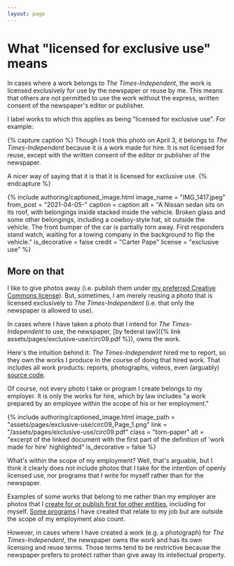```yaml
---
layout: page
---
```


# What "licensed for exclusive use" means

In cases where a work belongs to *The Times-Independent*, the work is licensed exclusively for use by the newspaper or reuse by me. This means that others are not permitted to use the work without the express, written consent of the newspaper's editor or publisher.

I label works to which this applies as being "licensed for exclusive use". For example:

{% capture caption %}
Though I took this photo on April 3, it belongs to *The Times-Independent* because it is a work made for hire. It is not licensed for reuse, except with the written consent of the editor or publisher of the newspaper.

A nicer way of saying that it is that it is licensed for exclusive use.
{% endcapture %}

{% include authoring/captioned_image.html
    image_name = "IMG_1417.jpeg"
    from_post = "2021-04-05-"
    caption = caption
    alt = "A Nissan sedan sits on its roof, with belongings inside stacked inside the vehicle. Broken glass and some other belongings, including a cowboy-style hat, sit outside the vehicle. The front bumper of the car is partially torn away. First responders stand watch, waiting for a towing company in the background to flip the vehicle."
    is_decorative = false
    credit = "Carter Pape"
    license = "exclusive use"
%}

## More on that

I like to give photos away (i.e. publish them under [my preferred Creative Commons license](https://creativecommons.org/licenses/by-sa/4.0/)). But, sometimes, I am merely reusing a photo that is licensed exclusively to *The Times-Independent* (i.e. that only the newspaper is allowed to use).

In cases where I have taken a photo that I intend for *The Times-Independent* to use, the newspaper, [by federal law]({% link assets/pages/exclusive-use/circ09.pdf %}), owns the work.

Here's the intuition behind it: *The Times-Independent* hired me to report, so they own the works I produce in the course of doing that hired work. That includes all work products: reports, photographs, videos, even (arguably) [source code](https://github.com/the-times-independent).

Of course, not every photo I take or program I create belongs to my employer. It is only the works for hire, which by law includes "a work prepared by an employee within the scope of his or her employment."

{% include authoring/captioned_image.html
    image_path = "assets/pages/exclusive-use/circ09_Page_1.png"
    link = "/assets/pages/exclusive-use/circ09.pdf"
    class = "torn-paper"
    alt = "excerpt of the linked document with the first part of the definition of 'work made for hire' highlighted"
    is_decorative = false
%}

What's within the scope of my employment? Well, that's arguable, but I think it clearly does not include photos that I take for the intention of openly licensed use, nor programs that I write for myself rather than for the newspaper.

Examples of some works that belong to me rather than my employer are photos that I [create for or publish first for other entities](https://commons.wikimedia.org/w/index.php?title=Special:ListFiles/Carter_Pape&ilshowall=1), including for myself. [Some programs](https://github.com/CarterPape/NewsBot) I have created that relate to my job but are outside the scope of my employment also count.

However, in cases where I have created a work (e.g. a photograph) for *The Times-Independent*, the newspaper owns the work and has its own licensing and reuse terms. Those terms tend to be restrictive because the newspaper prefers to protect rather than give away its intellectual property.
